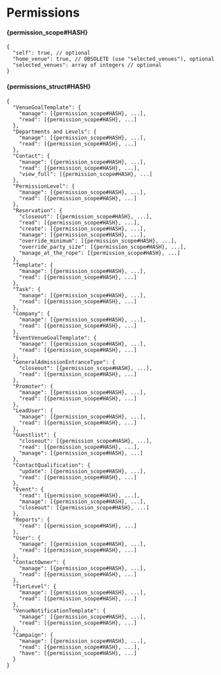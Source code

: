 # Permissions

#### {permission_scope#HASH}
    {
      "self": true, // optional
      "home_venue": true, // OBSOLETE (use "selected_venues"), optional
      "selected_venues": array of integers // optional
    }


#### {permissions_struct#HASH}
    {
      "VenueGoalTemplate": {
        "manage": [{permission_scope#HASH}, ...],
        "read": [{permission_scope#HASH}, ...]
      },
      "Departments and Levels": {
        "manage": [{permission_scope#HASH}, ...],
        "read": [{permission_scope#HASH}, ...]
      },
      "Contact": {
        "manage": [{permission_scope#HASH}, ...],
        "read": [{permission_scope#HASH}, ...],
        "view_full": [{permission_scope#HASH}, ...]
      },
      "PermissionLevel": {
        "manage": [{permission_scope#HASH}, ...],
        "read": [{permission_scope#HASH}, ...]
      },
      "Reservation": {
        "closeout": [{permission_scope#HASH}, ...],
        "read": [{permission_scope#HASH}, ...],
        "create": [{permission_scope#HASH}, ...],
        "manage": [{permission_scope#HASH}, ...],
        "override_minimum": [{permission_scope#HASH}, ...],
        "override_party_size": [{permission_scope#HASH}, ...],
        "manage_at_the_rope": [{permission_scope#HASH}, ...]
      },
      "Template": {
        "manage": [{permission_scope#HASH}, ...],
        "read": [{permission_scope#HASH}, ...]
      },
      "Task": {
        "manage": [{permission_scope#HASH}, ...],
        "read": [{permission_scope#HASH}, ...]
      },
      "Company": {
        "manage": [{permission_scope#HASH}, ...],
        "read": [{permission_scope#HASH}, ...]
      },
      "EventVenueGoalTemplate": {
        "manage": [{permission_scope#HASH}, ...],
        "read": [{permission_scope#HASH}, ...]
      },
      "GeneralAdmissionEntranceType": {
        "closeout": [{permission_scope#HASH}, ...],
        "read": [{permission_scope#HASH}, ...]
      },
      "Promoter": {
        "manage": [{permission_scope#HASH}, ...],
        "read": [{permission_scope#HASH}, ...]
      },
      "LeadUser": {
        "manage": [{permission_scope#HASH}, ...],
        "read": [{permission_scope#HASH}, ...]
      },
      "Guestlist": {
        "closeout": [{permission_scope#HASH}, ...],
        "read": [{permission_scope#HASH}, ...],
        "manage": [{permission_scope#HASH}, ...]
      },
      "ContactQualification": {
        "update": [{permission_scope#HASH}, ...],
        "read": [{permission_scope#HASH}, ...]
      },
      "Event": {
        "read": [{permission_scope#HASH}, ...],
        "manage": [{permission_scope#HASH}, ...],
        "closeout": [{permission_scope#HASH}, ...]
      },
      "Reports": {
        "read": [{permission_scope#HASH}, ...]
      },
      "User": {
        "manage": [{permission_scope#HASH}, ...],
        "read": [{permission_scope#HASH}, ...]
      },
      "ContactOwner": {
        "manage": [{permission_scope#HASH}, ...],
        "read": [{permission_scope#HASH}, ...]
      },
      "TierLevel": {
        "manage": [{permission_scope#HASH}, ...],
        "read": [{permission_scope#HASH}, ...]
      },
      "VenueNotificationTemplate": {
        "manage": [{permission_scope#HASH}, ...],
        "read": [{permission_scope#HASH}, ...]
      },
      "Campaign": {
        "manage": [{permission_scope#HASH}, ...],
        "read": [{permission_scope#HASH}, ...],
        "have": [{permission_scope#HASH}, ...]
      }
    }